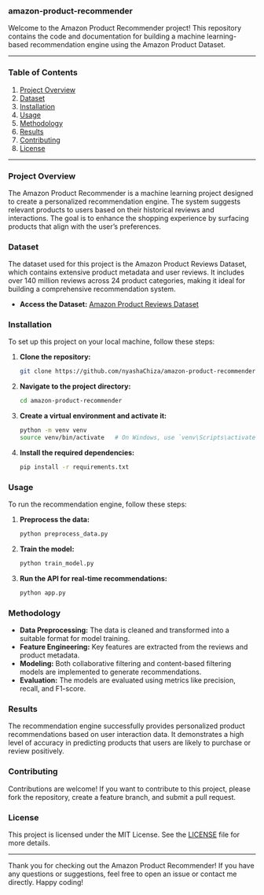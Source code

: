 ### amazon-product-recommender

Welcome to the Amazon Product Recommender project! This repository contains the code and documentation for building a machine learning-based recommendation engine using the Amazon Product Dataset.

---

### **Table of Contents**
1. [Project Overview](#project-overview)
2. [Dataset](#dataset)
3. [Installation](#installation)
4. [Usage](#usage)
5. [Methodology](#methodology)
6. [Results](#results)
7. [Contributing](#contributing)
8. [License](#license)

---

### **Project Overview**

The Amazon Product Recommender is a machine learning project designed to create a personalized recommendation engine. The system suggests relevant products to users based on their historical reviews and interactions. The goal is to enhance the shopping experience by surfacing products that align with the user’s preferences.

### **Dataset**

The dataset used for this project is the Amazon Product Reviews Dataset, which contains extensive product metadata and user reviews. It includes over 140 million reviews across 24 product categories, making it ideal for building a comprehensive recommendation system.

- **Access the Dataset:** [Amazon Product Reviews Dataset](https://www.kaggle.com/datasets/saurav9786/amazon-product-reviews)

### **Installation**

To set up this project on your local machine, follow these steps:

1. **Clone the repository:**
   ```bash
   git clone https://github.com/nyashaChiza/amazon-product-recommender.git
   ```
2. **Navigate to the project directory:**
   ```bash
   cd amazon-product-recommender
   ```
3. **Create a virtual environment and activate it:**
   ```bash
   python -m venv venv
   source venv/bin/activate   # On Windows, use `venv\Scripts\activate`
   ```
4. **Install the required dependencies:**
   ```bash
   pip install -r requirements.txt
   ```

### **Usage**

To run the recommendation engine, follow these steps:

1. **Preprocess the data:**
   ```bash
   python preprocess_data.py
   ```
2. **Train the model:**
   ```bash
   python train_model.py
   ```
3. **Run the API for real-time recommendations:**
   ```bash
   python app.py
   ```

### **Methodology**

- **Data Preprocessing:** The data is cleaned and transformed into a suitable format for model training.
- **Feature Engineering:** Key features are extracted from the reviews and product metadata.
- **Modeling:** Both collaborative filtering and content-based filtering models are implemented to generate recommendations.
- **Evaluation:** The models are evaluated using metrics like precision, recall, and F1-score.

### **Results**

The recommendation engine successfully provides personalized product recommendations based on user interaction data. It demonstrates a high level of accuracy in predicting products that users are likely to purchase or review positively.

### **Contributing**

Contributions are welcome! If you want to contribute to this project, please fork the repository, create a feature branch, and submit a pull request.

### **License**

This project is licensed under the MIT License. See the [LICENSE](LICENSE) file for more details.

---

Thank you for checking out the Amazon Product Recommender! If you have any questions or suggestions, feel free to open an issue or contact me directly. Happy coding!
